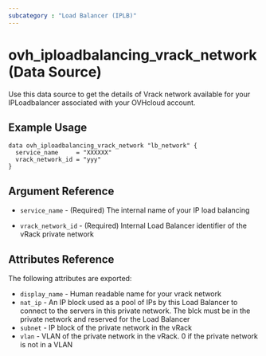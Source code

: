 ```yaml
---
subcategory : "Load Balancer (IPLB)"
---
```


# ovh_iploadbalancing_vrack_network (Data Source)

Use this data source to get the details of Vrack network available for your IPLoadbalancer associated with your OVHcloud account.

## Example Usage

```hcl
data ovh_iploadbalancing_vrack_network "lb_network" {
  service_name     = "XXXXXX"
  vrack_network_id = "yyy"
}
```

## Argument Reference


* `service_name` - (Required) The internal name of your IP load balancing

* `vrack_network_id` - (Required) Internal Load Balancer identifier of the vRack private network


## Attributes Reference

The following attributes are exported:

* `display_name` - Human readable name for your vrack network
* `nat_ip` - An IP block used as a pool of IPs by this Load Balancer to connect to the servers in this private network. The blck must be in the private network and reserved for the Load Balancer
* `subnet` - IP block of the private network in the vRack
* `vlan` - VLAN of the private network in the vRack. 0 if the private network is not in a VLAN

